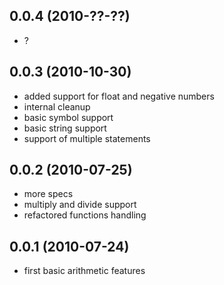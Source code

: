 ## 0.0.4 (2010-??-??)

* ?

## 0.0.3 (2010-10-30)

* added support for float and negative numbers
* internal cleanup
* basic symbol support
* basic string support
* support of multiple statements

## 0.0.2 (2010-07-25)

* more specs
* multiply and divide support
* refactored functions handling

## 0.0.1 (2010-07-24)

* first basic arithmetic features

